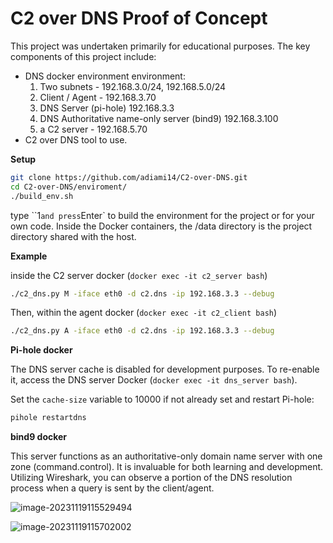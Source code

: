 # C2 over DNS Proof of Concept

This project was undertaken primarily for educational purposes. 
The key components of this project include:

- DNS docker environment environment:
  1. Two subnets - 192.168.3.0/24, 192.168.5.0/24
  2. Client / Agent - 192.168.3.70
  3. DNS Server (pi-hole) 192.168.3.3
  4. DNS Authoritative name-only  server (bind9) 192.168.3.100
  5. a C2 server - 192.168.5.70
- C2 over DNS tool to use.

**Setup**

```bash
git clone https://github.com/adiami14/C2-over-DNS.git
cd C2-over-DNS/enviroment/
./build_env.sh
```

type ``1` and press `Enter` to build the environment for the project or for your own code. Inside the Docker containers, the  /data directory is the project directory shared with the host.

**Example**

inside the C2 server docker (`docker exec -it c2_server bash`)
```bash
./c2_dns.py M -iface eth0 -d c2.dns -ip 192.168.3.3 --debug 
```

Then, within the agent docker (`docker exec -it c2_client bash`)
```bash
./c2_dns.py A -iface eth0 -d c2.dns -ip 192.168.3.3 --debug
```

**Pi-hole docker**

The DNS server cache is disabled for development purposes. To re-enable it, access the DNS server Docker (`docker exec -it dns_server bash`).

Set the `cache-size` variable to 10000 if not already set and restart Pi-hole:

```bash
pihole restartdns
```

**bind9 docker**

This server functions as an authoritative-only domain name server with  one zone (command.control). It is invaluable for both learning and  development. Utilizing Wireshark, you can observe a portion of the DNS  resolution process when a query is sent by the client/agent.


![image-20231119115529494](/home/adiami/.config/Typora/typora-user-images/image-20231119115529494.png)

![image-20231119115702002](/home/adiami/.config/Typora/typora-user-images/image-20231119115702002.png)
